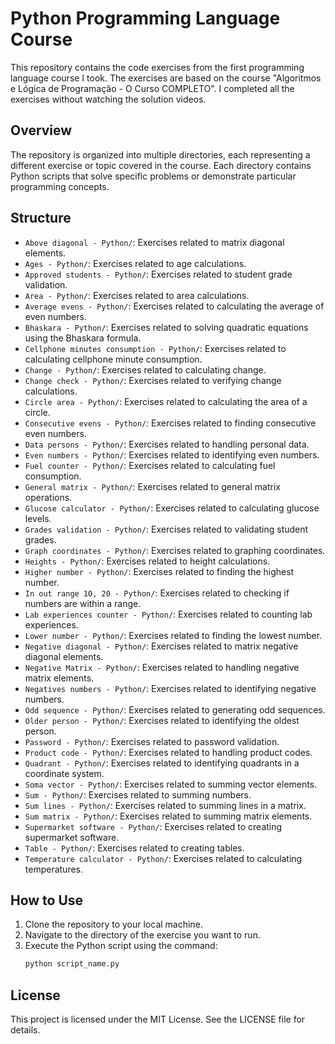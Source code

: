 # Python Programming Language Course

This repository contains the code exercises from the first programming language course I took. The exercises are based on the course "Algoritmos e Lógica de Programação - O Curso COMPLETO". I completed all the exercises without watching the solution videos.

## Overview

The repository is organized into multiple directories, each representing a different exercise or topic covered in the course. Each directory contains Python scripts that solve specific problems or demonstrate particular programming concepts.

## Structure

- `Above diagonal - Python/`: Exercises related to matrix diagonal elements.
- `Ages - Python/`: Exercises related to age calculations.
- `Approved students - Python/`: Exercises related to student grade validation.
- `Area - Python/`: Exercises related to area calculations.
- `Average evens - Python/`: Exercises related to calculating the average of even numbers.
- `Bhaskara - Python/`: Exercises related to solving quadratic equations using the Bhaskara formula.
- `Cellphone minutes consumption - Python/`: Exercises related to calculating cellphone minute consumption.
- `Change - Python/`: Exercises related to calculating change.
- `Change check - Python/`: Exercises related to verifying change calculations.
- `Circle area - Python/`: Exercises related to calculating the area of a circle.
- `Consecutive evens - Python/`: Exercises related to finding consecutive even numbers.
- `Data persons - Python/`: Exercises related to handling personal data.
- `Even numbers - Python/`: Exercises related to identifying even numbers.
- `Fuel counter - Python/`: Exercises related to calculating fuel consumption.
- `General matrix - Python/`: Exercises related to general matrix operations.
- `Glucose calculator - Python/`: Exercises related to calculating glucose levels.
- `Grades validation - Python/`: Exercises related to validating student grades.
- `Graph coordinates - Python/`: Exercises related to graphing coordinates.
- `Heights - Python/`: Exercises related to height calculations.
- `Higher number - Python/`: Exercises related to finding the highest number.
- `In out range 10, 20 - Python/`: Exercises related to checking if numbers are within a range.
- `Lab experiences counter - Python/`: Exercises related to counting lab experiences.
- `Lower number - Python/`: Exercises related to finding the lowest number.
- `Negative diagonal - Python/`: Exercises related to matrix negative diagonal elements.
- `Negative Matrix - Python/`: Exercises related to handling negative matrix elements.
- `Negatives numbers - Python/`: Exercises related to identifying negative numbers.
- `Odd sequence - Python/`: Exercises related to generating odd sequences.
- `Older person - Python/`: Exercises related to identifying the oldest person.
- `Password - Python/`: Exercises related to password validation.
- `Product code - Python/`: Exercises related to handling product codes.
- `Quadrant - Python/`: Exercises related to identifying quadrants in a coordinate system.
- `Soma vector - Python/`: Exercises related to summing vector elements.
- `Sum - Python/`: Exercises related to summing numbers.
- `Sum lines - Python/`: Exercises related to summing lines in a matrix.
- `Sum matrix - Python/`: Exercises related to summing matrix elements.
- `Supermarket software - Python/`: Exercises related to creating supermarket software.
- `Table - Python/`: Exercises related to creating tables.
- `Temperature calculator - Python/`: Exercises related to calculating temperatures.

## How to Use

1. Clone the repository to your local machine.
2. Navigate to the directory of the exercise you want to run.
3. Execute the Python script using the command:
    ```sh
    python script_name.py
    ```

## License

This project is licensed under the MIT License. See the LICENSE file for details.
